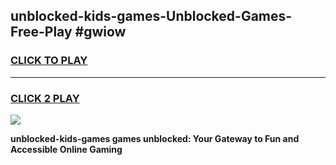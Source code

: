 
## unblocked-kids-games-Unblocked-Games-Free-Play #gwiow
<h3>
<a href="https://us.freeplayer.one?title=unblocked-kids-games&ref=9M">CLICK TO PLAY</a></h3>
<hr>

<h3>
<a href="https://us.freeplayer.one?title=unblocked-kids-games&ref=9M">CLICK 2 PLAY</a>
  
</h3>

<a href="https://us.freeplayer.one?title=unblocked-kids-games&ref=9M"><img src="https://clearcache.store/games.png"></a>


**unblocked-kids-games games unblocked: Your Gateway to Fun and Accessible Online Gaming**
